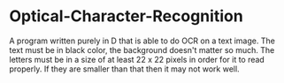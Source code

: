# Optical-Character-Recognition
A program written purely in D that is able to do OCR on a text image. The text must be in black color, the background doesn't matter so much. The letters must be in a size of at least 22 x 22 pixels in order for it to read properly. If they are smaller than that then it may not work well.
